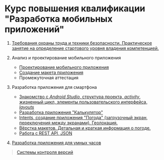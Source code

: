 # Курс повышения квалификации "Разработка мобильных приложений"

1. [Требования охраны труда и техники безопасности. Практическое занятие на определение стартового уровня владения компетенцией.](articles/module1-2.md)
1. Анализ и проектирование мобильного приложения
    * [Проектирование мобильного приложения](articles/module3_1.md)
    * [Создание макета приложения](articles/module3_2.md)
    * Промежуточная аттестация
1. Разработка приложения для смартфона
    * [Знакомство с *Android Studio*, структура проекта, *activity*, жизненный цикл, элементы пользовательского интерфейса, *layouts*](articles/module4_1.md)
    * [Разработка приложения "Калькулятор"](articles/module4_2.md)
    * [Intents, создание приложения "Погода" (загрузочный экран, переключения между экранами). Геолокация.](articles/module4_3.md)
    * [Вёрстка макетов. Детальная и краткая информация о погоде.](articles/module4_4.md)
    * [Работа с REST API, JSON](articles/module4_5.md)

         
1. [Разработка приложения для умных часов](articles/module5_1.md)

>[Системы контроля версий](https://github.com/kolei/OAP/blob/master/articles/skv.md)

<!-- 
Тема 4. Разработка приложения для смартфона
90

Тема 4.1 Создание элементов пользовательского интерфейса
+6

Практическое занятие (калькулятор)
+6

Практическое занятие (загрузочный экран погоды)
+6

Тема 4.2 Верстка макетов
+4
Практическое занятие
+4
Тема 4.3 Работа со списочными элементами интерфейса
4
Практическое занятие
4
Тема 4.4 Работа с REST API
+4
Практическое занятие
6
Тема 4.5 Работа с изображениями и камерой
4
Практическое занятие
6
Тема 4.6 Работа с геоданными
4
Практическое занятие
6
Тема 4.7 Анимация
6
Практическое занятие
8
Тема 4.8 Layout и адаптация под разные экраны
4
Практическое занятие
6
Промежуточная аттестация
2

-->
